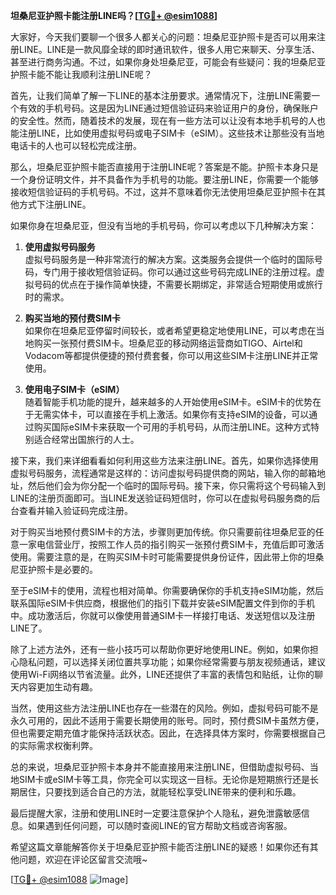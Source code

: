 **坦桑尼亚护照卡能注册LINE吗？[[TG💪+ @esim1088](https://t.me/s/esim1088)]**

大家好，今天我们要聊一个很多人都关心的问题：坦桑尼亚护照卡是否可以用来注册LINE。LINE是一款风靡全球的即时通讯软件，很多人用它来聊天、分享生活、甚至进行商务沟通。不过，如果你身处坦桑尼亚，可能会有些疑问：我的坦桑尼亚护照卡能不能让我顺利注册LINE呢？

首先，让我们简单了解一下LINE的基本注册要求。通常情况下，注册LINE需要一个有效的手机号码。这是因为LINE通过短信验证码来验证用户的身份，确保账户的安全性。然而，随着技术的发展，现在有一些方法可以让没有本地手机号的人也能注册LINE，比如使用虚拟号码或电子SIM卡（eSIM）。这些技术让那些没有当地电话卡的人也可以轻松完成注册。

那么，坦桑尼亚护照卡能否直接用于注册LINE呢？答案是不能。护照卡本身只是一个身份证明文件，并不具备作为手机号的功能。要注册LINE，你需要一个能够接收短信验证码的手机号码。不过，这并不意味着你无法使用坦桑尼亚护照卡在其他方式下注册LINE。

如果你身在坦桑尼亚，但没有当地的手机号码，你可以考虑以下几种解决方案：

1. **使用虚拟号码服务**  
   虚拟号码服务是一种非常流行的解决方案。这类服务会提供一个临时的国际号码，专门用于接收短信验证码。你可以通过这些号码完成LINE的注册过程。虚拟号码的优点在于操作简单快捷，不需要长期绑定，非常适合短期使用或旅行时的需求。

2. **购买当地的预付费SIM卡**  
   如果你在坦桑尼亚停留时间较长，或者希望更稳定地使用LINE，可以考虑在当地购买一张预付费SIM卡。坦桑尼亚的移动网络运营商如TIGO、Airtel和Vodacom等都提供便捷的预付费套餐，你可以用这些SIM卡注册LINE并正常使用。

3. **使用电子SIM卡（eSIM）**  
   随着智能手机功能的提升，越来越多的人开始使用eSIM卡。eSIM卡的优势在于无需实体卡，可以直接在手机上激活。如果你有支持eSIM的设备，可以通过购买国际eSIM卡来获取一个可用的手机号码，从而注册LINE。这种方式特别适合经常出国旅行的人士。

接下来，我们来详细看看如何利用这些方法来注册LINE。首先，如果你选择使用虚拟号码服务，流程通常是这样的：访问虚拟号码提供商的网站，输入你的邮箱地址，然后他们会为你分配一个临时的国际号码。接下来，你只需将这个号码输入到LINE的注册页面即可。当LINE发送验证码短信时，你可以在虚拟号码服务商的后台查看并输入验证码完成注册。

对于购买当地预付费SIM卡的方法，步骤则更加传统。你只需要前往坦桑尼亚的任意一家电信营业厅，按照工作人员的指引购买一张预付费SIM卡，充值后即可激活使用。需要注意的是，在购买SIM卡时可能需要提供身份证件，因此带上你的坦桑尼亚护照卡是必要的。

至于eSIM卡的使用，流程也相对简单。你需要确保你的手机支持eSIM功能，然后联系国际eSIM卡供应商，根据他们的指引下载并安装eSIM配置文件到你的手机中。成功激活后，你就可以像使用普通SIM卡一样接打电话、发送短信以及注册LINE了。

除了上述方法外，还有一些小技巧可以帮助你更好地使用LINE。例如，如果你担心隐私问题，可以选择关闭位置共享功能；如果你经常需要与朋友视频通话，建议使用Wi-Fi网络以节省流量。此外，LINE还提供了丰富的表情包和贴纸，让你的聊天内容更加生动有趣。

当然，使用这些方法注册LINE也存在一些潜在的风险。例如，虚拟号码可能不是永久可用的，因此不适用于需要长期使用的账号。同时，预付费SIM卡虽然方便，但也需要定期充值才能保持活跃状态。因此，在选择具体方案时，你需要根据自己的实际需求权衡利弊。

总的来说，坦桑尼亚护照卡本身并不能直接用来注册LINE，但借助虚拟号码、当地SIM卡或eSIM卡等工具，你完全可以实现这一目标。无论你是短期旅行还是长期居住，只要找到适合自己的方法，就能轻松享受LINE带来的便利和乐趣。

最后提醒大家，注册和使用LINE时一定要注意保护个人隐私，避免泄露敏感信息。如果遇到任何问题，可以随时查阅LINE的官方帮助文档或咨询客服。

希望这篇文章能解答你关于坦桑尼亚护照卡能否注册LINE的疑惑！如果你还有其他问题，欢迎在评论区留言交流哦~ 

[[TG💪+ @esim1088](https://t.me/s/esim1088) ![Image](https://i.postimg.cc/4NQfJmqS/Snipaste-2025-05-13-00-14-12.png)]